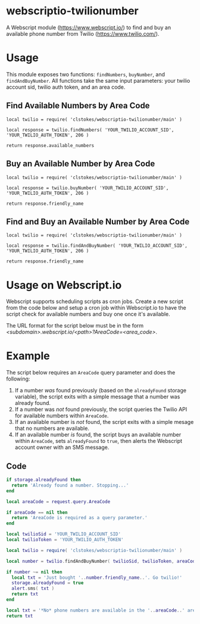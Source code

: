 # webscriptio-twilionumber

A Webscript module (https://www.webscript.io/) to find and buy an available phone number from Twilio (https://www.twilio.com/).

# Usage

This module exposes two functions: `findNumbers`, `buyNumber`, and `findAndBuyNumber`. All functions take the same input parameters: your twilio account sid, twilio auth token, and an area code.

## Find Available Numbers by Area Code
```
local twilio = require( 'clstokes/webscriptio-twilionumber/main' )

local response = twilio.findNumbers( 'YOUR_TWILIO_ACCOUNT_SID', 'YOUR_TWILIO_AUTH_TOKEN', 206 )

return response.available_numbers
```

## Buy an Available Number by Area Code
```
local twilio = require( 'clstokes/webscriptio-twilionumber/main' )

local response = twilio.buyNumber( 'YOUR_TWILIO_ACCOUNT_SID', 'YOUR_TWILIO_AUTH_TOKEN', 206 )

return response.friendly_name
```

## Find and Buy an Available Number by Area Code
```
local twilio = require( 'clstokes/webscriptio-twilionumber/main' )

local response = twilio.findAndBuyNumber( 'YOUR_TWILIO_ACCOUNT_SID', 'YOUR_TWILIO_AUTH_TOKEN', 206 )

return response.friendly_name
```

# Usage on Webscript.io

Webscript supports scheduling scripts as cron jobs. Create a new script from the code below and setup a cron job within Webscript.io to have the script check for available numbers and buy one once it's available.

The URL format for the script below must be in the form *&lt;subdomain>.webscript.io/&lt;path>?AreaCode=&lt;area_code>*.

# Example

The script below requires an `AreaCode` query parameter and does the following:

1. If a number *was* found previously (based on the `alreadyFound` storage variable), the script exits with a simple message that a number was already found.
1. If a number was *not* found previously, the script queries the Twilio API for available numbers within `AreaCode`.
1. If an available number is *not* found, the script exits with a simple mesage that no numbers are available.
1. If an available number *is* found, the script buys an available number within `AreaCode`, sets `alreadyFound` to `true`, then alerts the Webscript account owner with an SMS message.

## Code

```lua
if storage.alreadyFound then
  return 'Already found a number. Stopping...'
end

local areaCode = request.query.AreaCode

if areaCode == nil then
  return 'AreaCode is required as a query parameter.'
end

local twilioSid = 'YOUR_TWILIO_ACCOUNT_SID'
local twilioToken = 'YOUR_TWILIO_AUTH_TOKEN'

local twilio = require( 'clstokes/webscriptio-twilionumber/main' )

local number = twilio.findAndBuyNumber( twilioSid, twilioToken, areaCode )

if number ~= nil then
  local txt = 'Just bought '..number.friendly_name..'. Go twilio!'
  storage.alreadyFound = true
  alert.sms( txt )
  return txt
end

local txt = '*No* phone numbers are available in the '..areaCode..' area code.'
return txt
```
